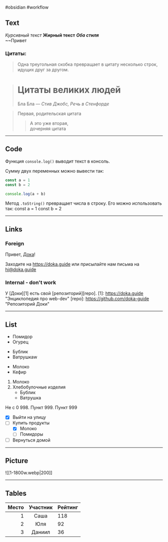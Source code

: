 #obsidian #workflow 
## Text  

*Курсивный текст*
**Жирный текст**
***Оба стиля***<br>
~~Привет

### Цитаты:

> Одна треугольная скобка
превращает в цитату несколько строк,
идущих друг за другом.

> # Цитаты великих людей
> Бла Бла
> *— Стив Джобс, Речь в Стенфорде*

> Первая, родительская цитата
> > А это уже вторая,\
> > дочерняя цитата


---
## Code

Функция ```console.log()``` выводит текст в консоль.

Сумму двух переменных можно вывести так:
```javascript
const a = 1
const b = 2

console.log(a + b)
```

Метод ```.toString()``` превращает числа в строку.
Его можно использовать так:
    const a = 1
    const b = 2

------------
## Links

### Foreign
Привет, [Дока](https://doka.guide "Энциклопедия про web-dev")!

Заходите на <https://doka.guide>
или присылайте нам письма на <hi@doka.guide>

### Internal - don't work

У [Доки][1] есть свой [репозиторий][repo].
[1]: https://doka.guide "Энциклопедия про web-dev"
[repo]: https://github.com/doka-guide "Репозиторий Доки"

---
## List

- Помидор
- Огурец
+ Бублик
+ Ватрушкаw
* Молоко
* Кефир

1. Молоко
2. Хлебобулочные изделия
    + Бублик
    + Ватрушка

Не с 0
998. Пункт
999. Пункт 999


- [x] Выйти на улицу
- [ ] Купить продукты
  - [x] Молоко
  - [ ] Помидоры
- [ ] Вернуться домой

---
## Picture

![[1-1800w.webp|200]]

***
## Tables

| Место | Участник | Рейтинг |
| -----:|:--------:|:------- |
|     1 |   Саша   | 118     |
|     2 |   Юля    | 92      |
|     3 |  Даниил  | 36      |

